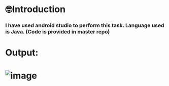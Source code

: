 # **🤓Introduction**
### **I have used android studio to perform this task. Language used is Java. (Code is provided in master repo)**
# **Output:**
# ![image](https://user-images.githubusercontent.com/52539720/148941619-cfe1c7f6-7ddc-4bf3-86c8-ede5f2dda852.png)
